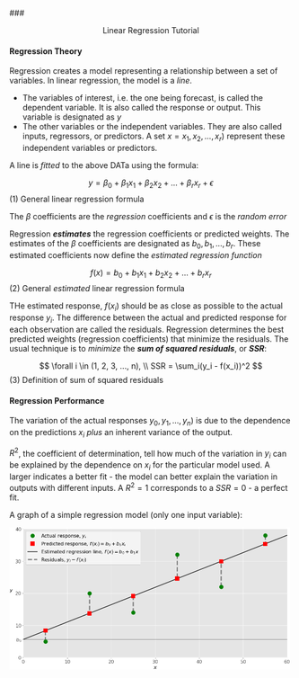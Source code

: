 ###<center>Linear Regression Tutorial</center>
#### Regression Theory
Regression creates a model representing a relationship between a set of variables. In linear regression, the model is a *line*.  
- The variables of interest, i.e. the one being forecast, is called the dependent variable. It is also called the response or output. This variable is designated as $y$
- The other variables or the independent variables. They are also called inputs, regressors, or predictors.  A set $x = x_1, x_2, ..., x_r)$ represent these independent variables or predictors.

A line is *fitted* to the above DATa using the formula:

$$
y = \beta_0 + \beta_1x_1 + \beta_2x_2 + ... + \beta_rx_r + \epsilon
$$ (1) General linear regression formula

The $\beta$ coefficients are the *regression* coefficients and $\epsilon$ is the *random error*  

Regression ***estimates*** the regression coefficients or predicted weights. The estimates of the $\beta$ coefficients are designated as $b_0, b_1,..., b_r$. These estimated coefficients now define the *estimated regression function*  

$$
f(x) = b_0 + b_1x_1 + b_2x_2 + ... + b_rx_r
$$ (2) General *estimated* linear regression formula

THe estimated response, $f(x_i)$ should be as close as possible to the actual response $y_i$. The difference between the actual and predicted response for each observation are called the residuals. Regression determines the best predicted weights (regression coefficients) that minimize the residuals. The usual technique is to *minimize* the ***sum of squared residuals***, or ***SSR***:  

$$
\forall i \in (1, 2, 3, ..., n), \\
SSR = \sum_i(y_i - f(x_i))^2
$$ (3) Definition of sum of squared residuals 

#### Regression Performance  

The variation of the actual responses $y_0, y_1, ..., y_n)$ is due to the dependence on the predictions $x_i$ *plus* an inherent variance of the output.  

$R^2$, the coefficient of determination, tell how much of the variation in $y_i$ can be explained by the dependence on $x_i$ for the particular model used. A larger indicates a better fit - the model can better explain the variation in outputs with different inputs. A $R^2 = 1$ corresponds to a $SSR = 0$ - a perfect fit.

A graph of a simple regression model (only one input variable):

<img src=fig-lin-reg.webp width=500 >  

